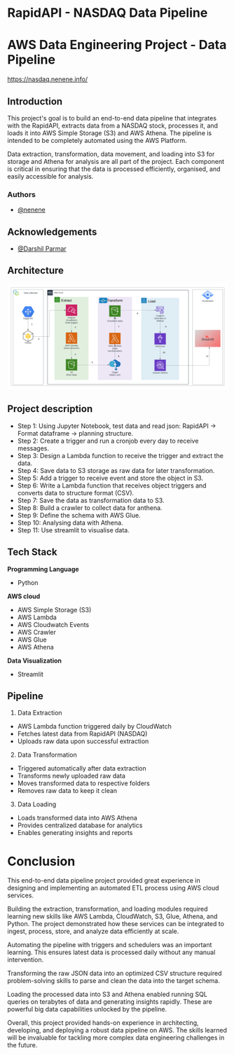 
# RapidAPI - NASDAQ Data Pipeline 

# AWS Data Engineering Project - Data Pipeline
https://nasdaq.nenene.info/

## Introduction

This project's goal is to build an end-to-end data pipeline that integrates with the RapidAPI, extracts data from a NASDAQ stock, processes it, and loads it into AWS Simple Storage (S3) and AWS Athena. The pipeline is intended to be completely automated using the AWS Platform.

Data extraction, transformation, data movement, and loading into S3 for storage and Athena for analysis are all part of the project. Each component is critical in ensuring that the data is processed efficiently, organised, and easily accessible for analysis.

### Authors

- [@nenene](https://github.com/nenene1812)

## Acknowledgements

- [@Darshil Parmar](https://github.com/darshilparmar)

## Architecture

![Project Architecture](https://github.com/nenene1812/DE-stock-aws/blob/main/Data_engineering_architecture_nasdaq.png?raw=true)

## Project description
- Step 1: Using Jupyter Notebook, test data and read json: RapidAPI -> Format dataframe -> planning structure. 
- Step 2: Create a trigger and run a cronjob every day to receive messages. 
- Step 3: Design a Lambda function to receive the trigger and extract the data. 
- Step 4: Save data to S3 storage as raw data for later transformation. 
- Step 5: Add a trigger to receive event and store the object in S3. 
- Step 6: Write a Lambda function that receives object triggers and converts data to structure format (CSV).
- Step 7: Save the data as transformation data to S3. 
- Step 8: Build a crawler to collect data for anthena. 
- Step 9: Define the schema with AWS Glue. 
- Step 10: Analysing data with Athena. 
- Step 11: Use streamlit to visualise data.

## Tech Stack

**Programming Language**
- Python 

**AWS cloud** 
- AWS Simple Storage (S3)
- AWS Lambda
- AWS Cloudwatch Events
- AWS Crawler
- AWS Glue
- AWS Athena

**Data Visualization** 
- Streamlit

## Pipeline

1. Data Extraction
- AWS Lambda function triggered daily by CloudWatch
- Fetches latest data from RapidAPI (NASDAQ)
- Uploads raw data upon successful extraction
2. Data Transformation
- Triggered automatically after data extraction
- Transforms newly uploaded raw data
- Moves transformed data to respective folders
- Removes raw data to keep it clean
3. Data Loading
- Loads transformed data into AWS Athena
- Provides centralized database for analytics
- Enables generating insights and reports


# Conclusion

This end-to-end data pipeline project provided great experience in designing and implementing an automated ETL process using AWS cloud services. 

Building the extraction, transformation, and loading modules required learning new skills like AWS Lambda, CloudWatch, S3, Glue, Athena, and Python. The project demonstrated how these services can be integrated to ingest, process, store, and analyze data efficiently at scale.

Automating the pipeline with triggers and schedulers was an important learning. This ensures latest data is processed daily without any manual intervention.

Transforming the raw JSON data into an optimized CSV structure required problem-solving skills to parse and clean the data into the target schema.

Loading the processed data into S3 and Athena enabled running SQL queries on terabytes of data and generating insights rapidly. These are powerful big data capabilities unlocked by the pipeline.

Overall, this project provided hands-on experience in architecting, developing, and deploying a robust data pipeline on AWS. The skills learned will be invaluable for tackling more complex data engineering challenges in the future.
